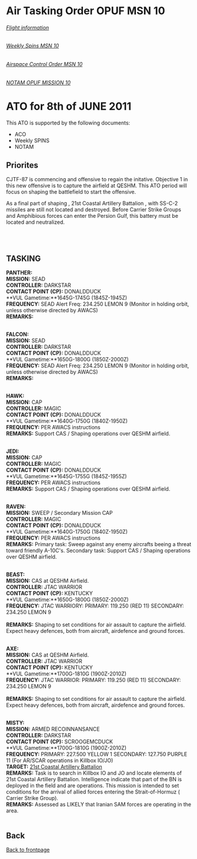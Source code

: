 # Air Tasking Order OPUF MSN 10


###### [Flight information](/OPUF-Brief/Docs/Flights.html)
###### [Weekly Spins MSN 10](/OPUF-Brief/Docs/SPINS_10.html)
###### [Airspace Control Order MSN 10](/OPUF-Brief/Docs/ACO/ACO_10.html)
###### [NOTAM OPUF MISSION 10](/OPUF-Brief/Docs/NOTAM/NOTAM_10.html)

# ATO for 8th of JUNE 2011
This ATO is supported by the following documents: <br>
* ACO
* Weekly SPINS
* NOTAM

## Priorites
CJTF-87 is commencing and offensive to regain the initative. Objective 1 in this new offensive is to capture the airfield at QESHM.
This ATO period will focus on shaping the battlefield to start the offensive. 

As a final part of shaping , 21st Coastal Artillery Battalion , with SS-C-2 missiles are still not located and destroyed.
Before Carrier Strike Groups and Amphibious forces can enter the Persion Gulf, this battery must be located and neutralized.


<br>
<br>

## TASKING 
**PANTHER:** 
<br>
**MISSION:**  SEAD
<br>
**CONTROLLER:** DARKSTAR
<br>
**CONTACT POINT (CP):** DONALDDUCK
<br>
**VUL Gametime:**1645G-1745G (1845Z-1945Z)
<br>
**FREQUENCY:**  SEAD Alert Freq: 234.250	LEMON 9  (Monitor in holding orbit, unless otherwise directed by AWACS)
<br>
**REMARKS:** 
<br>
<br>

**FALCON:** 
<br>
**MISSION:**  SEAD
<br>
**CONTROLLER:**  DARKSTAR
<br>
**CONTACT POINT (CP):** DONALDDUCK
<br>
**VUL Gametime:**1650G-1800G (1850Z-2000Z)
<br>
**FREQUENCY:**  SEAD Alert Freq: 234.250	LEMON 9  (Monitor in holding orbit, unless otherwise directed by AWACS)
<br>
**REMARKS:** 
<br>
<br>

**HAWK:** 
<br>
**MISSION:**  CAP
<br>
**CONTROLLER:** MAGIC
<br>
**CONTACT POINT (CP):** DONALDDUCK
<br>
**VUL Gametime:**1640G-1750G (1840Z-1950Z)
<br>
**FREQUENCY:**  PER AWACS instructions
<br>
**REMARKS:** Support CAS / Shaping operations over QESHM airfield. 
<br>
<br>

**JEDI:** 
<br>
**MISSION:**  CAP
<br>
**CONTROLLER:** MAGIC
<br>
**CONTACT POINT (CP):** DONALDDUCK
<br>
**VUL Gametime:**1645G-1755G (1845Z-1955Z)
<br>
**FREQUENCY:**  PER AWACS instructions
<br>
**REMARKS:** Support CAS / Shaping operations over QESHM airfield. 
<br>
<br>


**RAVEN:** 
<br>
**MISSION:**  SWEEP / Secondary Mission CAP
<br>
**CONTROLLER:** MAGIC
<br>
**CONTACT POINT (CP):** DONALDDUCK
<br>
**VUL Gametime:**1640G-1750G (1840Z-1950Z)
<br>
**FREQUENCY:**  PER AWACS instructions
<br>
**REMARKS:** Primary task: Sweep against any enemy aircrafts beeing a threat toward friendly A-10C's. Secondary task: Support CAS / Shaping operations over QESHM airfield. 
<br>
<br>

**BEAST:** 
<br>
**MISSION:** CAS at QESHM Airfield.
<br>
**CONTROLLER:** JTAC WARRIOR
<br>
**CONTACT POINT (CP):** KENTUCKY
<br>
**VUL Gametime:**1650G-1800G (1850Z-2000Z)
<br>
**FREQUENCY:**  JTAC WARRIORY: PRIMARY: 119.250	(RED 11) SECONDARY: 234.250	LEMON 9  
<br>
**REMARKS:** Shaping to set conditions for air assault to capture the airfield. Expect heavy defences, both from aircraft, airdefence and ground forces.
<br>
<br>

**AXE:** 
<br>
**MISSION:**  CAS at QESHM Airfield.
<br>
**CONTROLLER:** JTAC WARRIOR
<br>
**CONTACT POINT (CP):** KENTUCKY
<br>
**VUL Gametime:**1700G-1810G (1900Z-2010Z)
<br>
**FREQUENCY:** JTAC WARRIOR: PRIMARY: 119.250	(RED 11) SECONDARY: 234.250	LEMON 9  
<br>
**REMARKS:** Shaping to set conditions for air assault to capture the airfield. Expect heavy defences, both from aircraft, airdefence and ground forces.
<br>
<br>

**MISTY:** 
<br>
**MISSION:**  ARMED RECOINNANSANCE
<br>
**CONTROLLER:** DARKSTAR
<br>
**CONTACT POINT (CP):** SCROOGEMCDUCK
<br>
**VUL Gametime:**1700G-1810G (1900Z-2010Z)
<br>
**FREQUENCY:** PRIMARY: 227.500	YELLOW 1 SECONDARY: 127.750	PURPLE 11  (For AR/SCAR operations in Killbox IO/JO)
<br>
**TARGET:**  [21st Coastal Artillery Battalion](/OPUF-Brief/Docs/Enemy/21ST_CAB.html)
<br>
**REMARKS:** Task is to search in Killbox IO and JO and locate elements of 21st Coastal Artillery Battalion. Intelligence indicate that part of the BN is deployed in the field and are operations.
This mission is intended to set conditions for the arrival of allied forces entering the Strait-of-Hormuz ( Carrier Strike Group).
<br>
**REMARKS:** Assessed as LIKELY that Iranian SAM forces are operating in the area.
<br>
<br>



## Back
[Back to frontpage](https://132nd-vwing.github.io/OPUF-Brief/)